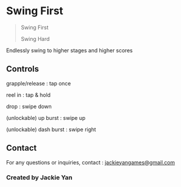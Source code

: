 # Swing First
> Swing First
>
> Swing Hard

Endlessly swing to higher stages and higher scores


## Controls
grapple/release : tap once

reel in : tap & hold

drop : swipe down

(unlockable) up burst : swipe up

(unlockable) dash burst : swipe right


## Contact

For any questions or inquiries, contact : jackieyangames@gmail.com

### Created by Jackie Yan
